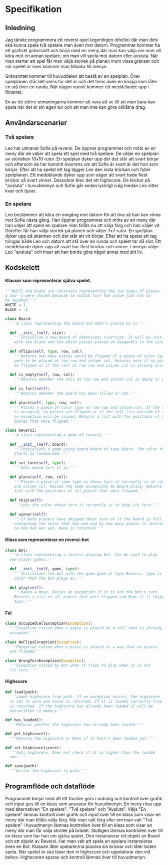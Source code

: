 # Specifikation

## Inledning

Jag tänkte programmera ett reversi-spel (egentligen othello) där man dels ska kunna spela två spelare men även mot datorn. Programmet kommer ha ett grafiskt gränssnitt och börja med en meny där man kan välja om man vill köra mot en annan spelare, om man vill spela mot datorn eller avsluta. När man startar ett spel får man välja storlek på planen inom vissa gränser och när spelet är över kommer man tillbaka till menyn.

Gränsnittet kommer till huvuddelen att bestå av en spelplan. Över spelplanen står det vems tur det är och det finns även en knapp som låter en stå över en runda. När någon vunnit kommer ett meddelande upp i fönstret.

En av de större utmaningarna kommer att vara att se till att man bara kan spela när det är sin egen tur och att man inte kan göra otillåtna drag.

## Användarscenarier

### Två spelare

Leo har utmanat Sofie på reversi. De öppnar programmet och möts av en meny där de väljer att spela ett spel med två spelare. De väljer en spelplan av storleken 10x10 rutor. En spelplan dyker upp där det står att svart börjar och eftersom de har kommit överrens om att Sofie är svart är det hon som börjar. Efter att ha spelat ett tag lägger Leo den sista brickan och fyller spelplanen. Ett meddelande dyker upp som säger att svart hade flest brickor så svart vinner. Dessutom blev det ett highscore. De klickar på "avsluta" i huvudmenyn och Sofie går sedan lyckligt iväg medan Leo sitter kvar och tjurar.

### En spelare

Leo bestämmer att köra en omgång mot datorn för att öva så han kan vinna mot Sofie nästa gång. Han öppnar programmet och möts av en meny där han väljer att spela en spelare. Han tillåts nu att välja färg och han väljer vit. Därefter får han välja storlek på planen och väljer 7x7 rutor. En spelplan dyker upp på skärmen och det står att vit börjar. Efter att ha spelat ett tag tvingas både Leo och datorn att stå över en runda och spelet tar då slut. Ett meddelande dyker upp att svart har flest brickor och vinner. I menyn väljer Leo "avsluta" och inser att han borde göra något annat med sitt liv.

## Kodskelett

#### Klasser som representerar själva spelet.
```python
'''WHITE and BLACK are constants representing the two types of pieces.
1 and -1 were chosen because to switch turn the value just has to
be negated.'''
WHITE = 1
BLACK = -1

class Board:
  '''A class representing the board and what's placed on it.'''
  
  def __init__(self, size):
    '''Initialize a new board of dimensions size*size. It will be initialized
    with two black and two white pieces placed on diagonals in the center.'''
  
  def nflips(self, type, row, col):
    '''Returns how many pieces would be flipped if a piece of color type
    were to be placed at row row and column col. Returns zero if no pieces would
    be flipped or if the cell at row row and column col is already occupied.'''
    
  def is_empty(self, row, col):
    '''Returns whether the cell at row row and column col is empty or not'''
  
  def is_full(self):
    '''Returns whether the board has been filled or not.'''
    
  def place(self, type, row, col):
    '''Places a piece of color type at row row and column col. If the cell
    is occupied, no pieces are flipped or if the cell lies outside of the board
    an exception will be raised. Returns a list with the positions of all
    pieces that were flipped.'''

class Reversi:
  '''A class representing a game of reversi.'''
  
  def __init__(self, board):
    '''Initializes a game using board board of type Board. The color that
    starts is randomized.'''
  
  def set_turn(self, type):
    '''Sets whose turn it is.'''
  
  def place(self, row, col):
    '''Places a piece of same type as whose turn it currently is at row row
    and column col. Raises the same exceptions as Board.place. Returns a
    list with the positions of all pieces that were flipped.'''
  
  def skip(self):
    '''Lets the color whose turn it currently is to skip its turn.'''
  
  def winner(self):
    '''If both players have skipped their turn or if the board is full a list
    containing the color that has won and by how many pieces is returned. If
    no one has won yet, None is returned.'''
```

#### Klass som representerar en reversi-bot

```python
class Bot:
  '''A class representing a reversi-playing bot. Can be used to play
  one-player games.'''
  
  def __init__(self, game, type):
    '''Initializes the bot with the game game of type Reversi. type is the
    color that the bot plays as.'''
  
  def play(self):
    '''Makes a move. Raises an exception if it is not the bot's turn.
    Returns a list of all pieces that were flipped and None if it skipped its
    turn.'''
```

#### Fel

```python
class OccupiedCellException(Exception):
  '''Exception raised when a piece is placed on a cell that is already
  occupied.'''
  
class NoFlipsException(Exception):
  '''Exception raised when a piece is placed in a way that no pieces
  are flipped.'''
  
class WrongTurnException(Exception):
  '''Exception raised by Bot when it tries to play when it is not
  its turn.'''
```

#### Highscore

```python
def load(path):
  '''Loads highscore from path. If en exception occurs, the highscore
  is set to zero and False is returned. If it is loaded correctly True
  is returned. If the highscore has already been loaded it will be
  overwritten in memory.'''
  
def has_loaded():
  '''Returns whether the highscore has already been loaded.'''

def get_highscore():
  '''Returns the highscore or None if it hasn't been loaded yet.'''
  
def set_highscore(score):
  '''Sets highscore. Does not check if it is higher than the loaded
  one.'''

def save(path):
  '''Writes the highscore to path.'''
```
## Programflöde och dataflöde

Programmet börjar med att ett fönster görs i ordning och kontroll över grafik och input ges till en klass som ansvarar för huvudmenyn. En meny ritas upp med alternativen "En spelare", "Två spelare" och "Avsluta". Väljs "En spelare" lämnas kontroll över grafik och input över till en klass som visar en meny där man tillåts välja färg. När man valt färg eller om man valt "Två spelare" i huvudmenyn lämnas kontrollen över till en klass som visar en meny där man får välja storlek på brädet. Slutligen lämnas kontrollen över till en klass som har han om själva spelet. Den instansierar ett objekt av Board och ett objekt av Reversi. Har man valt att spela en spelare instansieras även en Bot. Klassen låter spelaren/na placera sin brickor och låter boten spela. När spelet är slut läser den in highscore och uppdaterar den vid behov. Highscoren sparas och kontroll lämnas över till huvudmenyn.
